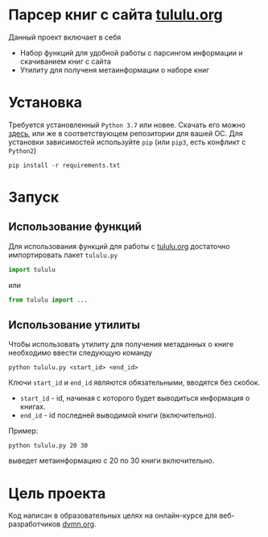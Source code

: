 # Парсер книг с сайта [tululu.org](https://tululu.org)
Данный проект включает в себя
 - Набор функций для удобной работы с парсингом информации и скачиванием книг с сайта
 - Утилиту для полученя метаинформации о наборе книг

# Установка
Требуется установленный `Python 3.7` или новее. Скачать его можно [здесь](https://www.python.org/), или же в соответствующем репозитории для вашей ОС.
Для установки зависимостей используйте `pip` (или `pip3`, есть конфликт с `Python2`)
```
pip install -r requirements.txt
```

# Запуск
## Использование функций
Для использования функций для работы с [tululu.org](https://tululu.org/) достаточно импортировать пакет `tululu.py`
```py
import tululu
```
или
```py
from tululu import ...
```

## Использование утилиты
Чтобы использовать утилиту для получения метаданных о книге необходимо ввести следующую команду
```
python tululu.py <start_id> <end_id>
```
Ключи `start_id` и `end_id` являются обязательными, вводятся без скобок.
 - `start_id` - id, начиная с которого будет выводиться информация о книгах.
 - `end_id` - id последней выводимой книги (включительно).

Пример:
```
python tululu.py 20 30
```
выведет метаинформацию с 20 по 30 книги включительно.

# Цель проекта
Код написан в образовательных целях на онлайн-курсе для веб-разработчиков [dvmn.org](https://dvmn.org/).